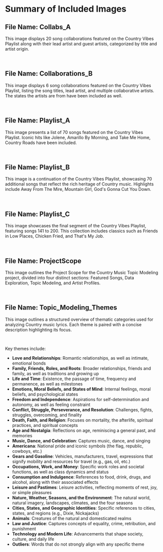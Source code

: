 # Summary of Included Images

## File Name: Collabs_A
This image displays 20 song collaborations featured on the Country Vibes Playlist along with their lead artist and guest artists, categorized by title and artist origin.

<br>

## File Name: Collaborations_B
This image displays 6 song collaborations featured on the Country Vibes Playlist, listing the song titles, lead artist, and multiple collaborative artists. The states the artists are from have been included as well.

<br>

## File Name: Playlist_A
This image presents a list of 70 songs featured on the Country Vibes Playlist. Iconic hits like Jolene, Amarillo By Morning, and Take Me Home, Country Roads have been included.

<br>

## File Name: Playlist_B
This image is a continuation of the Country Vibes Playlist, showcasing 70 additional songs that reflect the rich heritage of Country music. Highlights include Away From The Mire, Mountain Girl, God's Gonna Cut You Down.

<br>

## File Name: Playlist_C
This image showcases the final segment of the Country Vibes Playlist, featuring songs 141 to 200. This collection includes classics such as Friends in Low Places, Chicken Fried, and That's My Job.

<br>

## File Name: ProjectScope
This image outlines the Project Scope for the Country Music Topic Modeling project, divided into four distinct sections: Featured Songs, Data Exploration, Topic Modeling, and Artist Profiles.

<br>

## File Name: Topic_Modeling_Themes
This image outlines a structured overview of thematic categories used for analyzing Country music lyrics. Each theme is paired with a concise description highlighting its focus.

<br>

Key themes include:
- **Love and Relationships**: Romantic relationships, as well as intimate, emotional bonds  
- **Family, Friends, Roles, and Roots**: Broader relationships, friends and family, as well as traditions and growing up  
- **Life and Time**: Existence, the passage of time, frequency and permanence, as well as milestones  
- **Emotions, Moral Beliefs, and States of Mind**: Internal feelings, moral beliefs, and psychological states  
- **Freedom and Independence**: Aspirations for self-determination and autonomy, as well as feeling constraint  
- **Conflict, Struggle, Perseverance, and Resolution**: Challenges, fights, struggles, overcoming, and finality  
- **Death, Faith, and Religion**: Focuses on mortality, the afterlife, spiritual practices, and spiritual concepts  
- **Age and Nostalgia**: Reflections on age, reminiscing a general past, and memories  
- **Music, Dance, and Celebration**: Captures music, dance, and singing  
- **Americana**: National pride and iconic symbols (the flag, republic, cowboys, etc.)  
- **Gears and Gasoline**: Vehicles, manufacturers, travel, expressions that signify mobility and resources for travel (e.g., gas, oil, etc.)  
- **Occupations, Work, and Money**: Specific work roles and societal functions, as well as class dynamics amd status  
- **Consumption and Indulgence**: References to food, drink, drugs, and alcohol, along with their associated effects  
- **Leisure and Pastimes**: Leisure activities, reflecting moments of rest, joy, or simple pleasures  
- **Nature, Weather, Seasons, and the Environment**: The natural world, natural imagery, landscapes, climates, and the four seasons  
- **Cities, States, and Geographic Identities**: Specific references to cities, states, and regions (e.g., Dixie, Nickajacks)  
- **Animals**: Creatures of the natural and domesticated realms  
- **Law and Justice**: Captures concepts of equality, crime, retribution, and punishment  
- **Technology and Modern Life**: Advancements that shape society, culture, and daily life 
- **Outliers**: Words that do not strongly align with any specific theme

<br>

